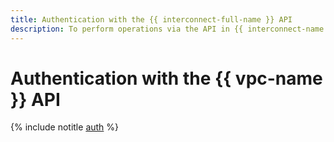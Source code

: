 ```yaml
---
title: Authentication with the {{ interconnect-full-name }} API
description: To perform operations via the API in {{ interconnect-name }}, a service for managing cloud networks (private cloud, {{ interconnect-name }}), get an IAM token for your account.
---
```


# Authentication with the {{ vpc-name }} API

{% include notitle [auth](../../_includes/authentication.md) %}
